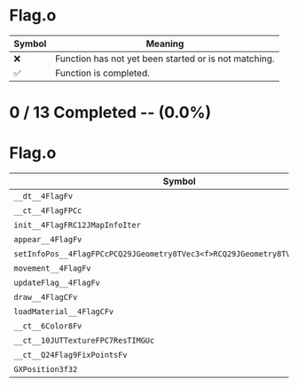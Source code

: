 # Flag.o
| Symbol | Meaning 
| ------------- | ------------- 
| :x: | Function has not yet been started or is not matching. 
| :white_check_mark: | Function is completed. 


# 0 / 13 Completed -- (0.0%)
# Flag.o
| Symbol | Decompiled? |
| ------------- | ------------- |
| `__dt__4FlagFv` | :x: |
| `__ct__4FlagFPCc` | :x: |
| `init__4FlagFRC12JMapInfoIter` | :x: |
| `appear__4FlagFv` | :x: |
| `setInfoPos__4FlagFPCcPCQ29JGeometry8TVec3<f>RCQ29JGeometry8TVec3<f>fffllf` | :x: |
| `movement__4FlagFv` | :x: |
| `updateFlag__4FlagFv` | :x: |
| `draw__4FlagCFv` | :x: |
| `loadMaterial__4FlagCFv` | :x: |
| `__ct__6Color8Fv` | :x: |
| `__ct__10JUTTextureFPC7ResTIMGUc` | :x: |
| `__ct__Q24Flag9FixPointsFv` | :x: |
| `GXPosition3f32` | :x: |

